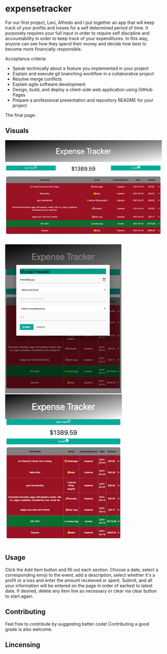 # expensetracker

For our first project, Levi, Alfredo and I put together an app that will keep track of your profits and losses for a self determined period of time. It purposely requires your full input in order to require self discipline and accountability in order to keep track of your expenditures. In this way, anyone can see how they spend their money and decide how best to become more financially responsible.

Acceptance criteria:

* Speak technically about a feature you implemented in your project
* Explain and execute git branching workflow in a collaborative project
* Resolve merge conflicts
* Explain agile software development
* Design, build, and deploy a client-side web application using GitHub Pages
* Prepare a professional presentation and repository README for your project



The final page:


## Visuals

<img src="assets/images/expenseTrackerLargeScreen.png"/>

<img src="assets/images/expenseTrackerModal.png"/>

<img src="assets/images/expenseTrackerSmallScreen.png"/>

## Usage

Click the Add Item button and fill out each section. Choose a date, select a corresponding emoji to the event, add a description, select whether it's a profit or a loss and enter the amount receieved or spent. Submit, and all your information will be entered on the page in order of earliest to latest date. If desired, delete any item line as necessary or clear via clear button to start again.

## Contributing

Feel free to contribute by suggesting better code! Contributing a good grade is also welcome.

## Lincensing


